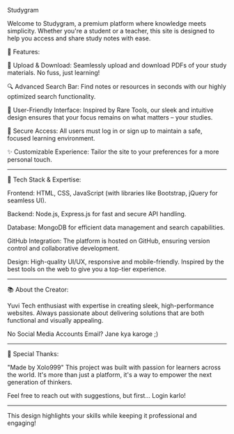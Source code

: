 Studygram

Welcome to Studygram, a premium platform where knowledge meets simplicity. Whether you're a student or a teacher, this site is designed to help you access and share study notes with ease.

🚀 Features:

📂 Upload & Download: Seamlessly upload and download PDFs of your study materials. No fuss, just learning!

🔍 Advanced Search Bar: Find notes or resources in seconds with our highly optimized search functionality.

🎨 User-Friendly Interface: Inspired by Rare Tools, our sleek and intuitive design ensures that your focus remains on what matters – your studies.

🔑 Secure Access: All users must log in or sign up to maintain a safe, focused learning environment.

✨ Customizable Experience: Tailor the site to your preferences for a more personal touch.



---

🔧 Tech Stack & Expertise:

Frontend: HTML, CSS, JavaScript (with libraries like Bootstrap, jQuery for seamless UI).

Backend: Node.js, Express.js for fast and secure API handling.

Database: MongoDB for efficient data management and search capabilities.

GitHub Integration: The platform is hosted on GitHub, ensuring version control and collaborative development.

Design: High-quality UI/UX, responsive and mobile-friendly. Inspired by the best tools on the web to give you a top-tier experience.



---

📚 About the Creator:

Yuvi
Tech enthusiast with expertise in creating sleek, high-performance websites. Always passionate about delivering solutions that are both functional and visually appealing.

No Social Media Accounts
Email? Jane kya karoge ;)



---

🌟 Special Thanks:

"Made by Xolo999"
This project was built with passion for learners across the world. It's more than just a platform, it's a way to empower the next generation of thinkers.

Feel free to reach out with suggestions, but first... Login karlo!


---

This design highlights your skills while keeping it professional and engaging!

